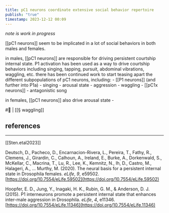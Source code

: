 ```yaml
---
title: pC1 neurons coordinate extensive social behavior repertoire
publish: "true"
timestamp: 2023-12-12 00:09
---
```

*note is work in progress*

[[pC1 neurons]] seem to be implicated in a lot of social behaviors in both males and females. 

in males, [[pC1 neurons]] are responsible for driving persistent courtship internal state. P1 activation has been used as a way to drive courtship behaviors including singing, tapping, pursuit, abdominal vibrations, waggling, etc. there has been continued work to start teasing apart the different subpopulations of pC1 neurons, including: 
	- [[P1 neurons]] (and further into P1a) 
		- singing
		- arousal state
		- aggression
		- waggling
	- [[pC1x neurons]] - antagonistic song

in females, [[pC1 neurons]] also drive arousal state
	-



#🥚 | [[§ waggling]]
## references
---
[[Sten.etal2023]]

Deutsch, D., Pacheco, D., Encarnacion-Rivera, L., Pereira, T., Fathy, R., Clemens, J., Girardin, C., Calhoun, A., Ireland, E., Burke, A., Dorkenwald, S., McKellar, C., Macrina, T., Lu, R., Lee, K., Kemnitz, N., Ih, D., Castro, M., Halageri, A., … Murthy, M. (2020). The neural basis for a persistent internal state in Drosophila females. _eLife_, _9_, e59502. [https://doi.org/10.7554/eLife.59502](https://doi.org/10.7554/eLife.59502)

Hoopfer, E. D., Jung, Y., Inagaki, H. K., Rubin, G. M., & Anderson, D. J. (2015). P1 interneurons promote a persistent internal state that enhances inter-male aggression in Drosophila. _eLife_, _4_, e11346. [https://doi.org/10.7554/eLife.11346](https://doi.org/10.7554/eLife.11346)